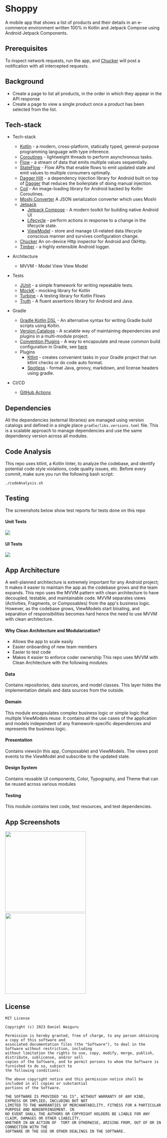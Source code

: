 # Shoppy
A mobile app that shows a list of products and their details in an e-commerce environment  written 100% in Kotlin and Jetpack Compose using Android Jetpack Components.
## Prerequisites
To inspect network requests, run the app, and [Chucker](https://github.com/ChuckerTeam/chucker) will post a notification with all intercepted requests.

## Background
* Create a page to list all products, in the order in which they appear in the API response
* Create a page to view a single product once a product has been selected from the list.

## Tech-stack
* Tech-stack
    * [Kotlin](https://kotlinlang.org/) - a modern, cross-platform, statically typed, general-purpose programming language with type inference.
    * [Coroutines](https://kotlinlang.org/docs/reference/coroutines-overview.html) - lightweight threads to perform asynchronous tasks.
    * [Flow](https://kotlinlang.org/docs/reference/coroutines/flow.html) - a stream of data that emits multiple values sequentially.
    * [StateFlow](https://developer.android.com/kotlin/flow/stateflow-and-sharedflow#:~:text=StateFlow%20is%20a%20state%2Dholder,property%20of%20the%20MutableStateFlow%20class.) - Flow APIs that enable flows to emit updated state and emit values to multiple consumers optimally.
    * [Dagger Hilt](https://dagger.dev/hilt/) - a dependency injection library for Android built on top of [Dagger](https://dagger.dev/) that reduces the boilerplate of doing manual injection.
    * [Coil](https://coil-kt.github.io/coil/) - An image-loading library for Android backed by Koltin Coroutines.
    * [Moshi Converter](https://github.com/square/retrofit/blob/master/retrofit-converters/moshi/README.md) A JSON serialization converter which uses Moshi
    * [Jetpack](https://developer.android.com/jetpack)
        * [Jetpack Compose](https://developer.android.com/jetpack/compose) - A modern toolkit for building native Android UI
        * [Lifecycle](https://developer.android.com/topic/libraries/architecture/lifecycle) - perform actions in response to a change in the lifecycle state.
        * [ViewModel](https://developer.android.com/topic/libraries/architecture/viewmodel) - store and manage UI-related data lifecycle conscious manner and survives configuration change.
    * [Chucker](https://github.com/ChuckerTeam/chucker) An on-device Http inspector for Android and OkHttp.
    * [Timber](https://github.com/JakeWharton/timber) - a highly extensible Android logger.

* Architecture
    * MVVM - Model View View Model
* Tests
    * [JUnit](https://junit.org/junit4/) - a simple framework for writing repeatable tests.
    * [MockK](https://github.com/mockk) - mocking library for Kotlin
    * [Turbine](https://github.com/cashapp/turbine) - A testing library for Kotlin Flows
    * [Truth](https://github.com/agoda-com/Kakao) - A fluent assertions library for Android and Java.
* Gradle
    * [Gradle Kotlin DSL](https://docs.gradle.org/current/userguide/kotlin_dsl.html) - An alternative syntax for writing Gradle build scripts using Koltin.
    * [Version Catalogs](https://developer.android.com/build/migrate-to-catalogs) - A scalable way of maintaining dependencies and plugins in a multi-module project.
    * [Convention Plugins](https://docs.gradle.org/current/samples/sample_convention_plugins.html) - A way to encapsulate and reuse common build configuration in Gradle, see [here](https://github.com/daniel-waiguru/Tourist-News/tree/main/build-logic/convention/src/main/java)
    * Plugins
        * [Ktlint](https://github.com/JLLeitschuh/ktlint-gradle) - creates convenient tasks in your Gradle project that run ktlint checks or do code auto format.
        * [Spotless](https://github.com/diffplug/spotless) - format Java, groovy, markdown, and license headers using gradle.
* CI/CD
    * [GitHub Actions](https://github.com/features/actions)
 
## Dependencies

All the dependencies (external libraries) are managed using version catalogs and defined in a single place `gradle/libs.versions.toml` file. This is a scalable approach to manage dependencies and use the same dependency version across all modules.

## Code Analysis
This repo uses ktlint, a Kotlin linter, to analyze the codebase, and identify potential code style violations, code quality issues, etc.
Before every commit, make sure you run the following bash script:

```shell script
./codeAnalysis.sh
```

## Testing
The screenshots below show test reports for tests done on this repo

#### Unit Tests
<img src="/screenshots/unit_tests.png"/>

#### UI Tests
<img src="/screenshots/ui_tests.png"/>

## App Architecture
A well-planned architecture is extremely important for any Android project; It makes it easier to maintain the app as the codebase grows and the team expands. This repo uses the MVVM pattern with clean architecture to have decoupled, testable, and maintainable code.
MVVM separates views (Activities, Fragments, or Composables) from the app's business logic. However, as the codebase grows, ViewModels start bloating, and separation of responsibilities becomes hard hence the need to use MVVM with clean architecture. 
#### Why Clean Architecture and Modularization?
  * Allows the app to scale easily
  * Easier onboarding of new team members
  * Easier to test code
  * Makes it easier to enforce coder ownership
This repo uses MVVM with Clean Architecture with the following modules:
#### Data
Contains repositories, data sources, and model classes. This layer hides the implementation details and data sources from the outside.
#### Domain
This module encapsulates complex business logic or simple logic that multiple ViewModels reuse. It contains all the use cases of the application and models independent of any framework-specific dependencies and represents the business logic.
#### Presentation
Contains views(in this app, Composable) and ViewModels. The views post events to the ViewModel and subscribe to the updated state.
#### Design System
Contains reusable UI components, Color, Typography, and Theme that can be reused across various modules 
#### Testing
This module contains test code, test resources, and test dependencies.

## App Screenshots
<img src="/screenshots/products_screen.png" width="260"/>&emsp;<img src="/screenshots/product_info_screen.png" width="260"/>

## License
```
MIT License

Copyright (c) 2023 Daniel Waiguru

Permission is hereby granted, free of charge, to any person obtaining a copy of this software and
associated documentation files (the "Software"), to deal in the Software without restriction, including
without limitation the rights to use, copy, modify, merge, publish, distribute, sublicense, and/or sell
copies of the Software, and to permit persons to whom the Software is furnished to do so, subject to
the following conditions:

The above copyright notice and this permission notice shall be included in all copies or substantial
portions of the Software.

THE SOFTWARE IS PROVIDED "AS IS", WITHOUT WARRANTY OF ANY KIND, EXPRESS OR IMPLIED, INCLUDING BUT NOT
LIMITED TO THE WARRANTIES OF MERCHANTABILITY, FITNESS FOR A PARTICULAR PURPOSE AND NONINFRINGEMENT. IN
NO EVENT SHALL THE AUTHORS OR COPYRIGHT HOLDERS BE LIABLE FOR ANY CLAIM, DAMAGES OR OTHER LIABILITY,
WHETHER IN AN ACTION OF  TORT OR OTHERWISE, ARISING FROM, OUT OF OR IN CONNECTION WITH THE
SOFTWARE OR THE USE OR OTHER DEALINGS IN THE SOFTWARE.
```
